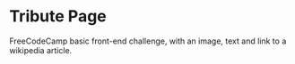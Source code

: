 # Tribute Page

FreeCodeCamp basic front-end challenge, with an image, text and link to a wikipedia article.
